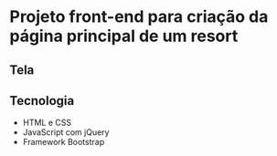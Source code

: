 # Projeto front-end para criação da página principal de um resort

## Tela

## Tecnologia
- HTML e CSS
- JavaScript com jQuery
- Framework Bootstrap